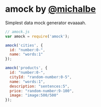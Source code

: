 # amock by [@michalbe](http://github.com/michalbe) #
Simplest data mock generator evaaaah.

```javascript
// amock.js
var amock = require('amock');

amock('cities', {
  id: "number:0-",
  name: "words:1"
});

amock('products', {
  id: "number:0-",
  cityId: "random-number:0-5",
  name: "words:1",
  description: "sentences:5",
  price: "random-number:9-100",
  image: "image:500/500"
});
```
